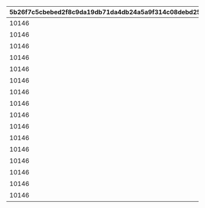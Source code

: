 |5b26f7c5cbebed2f8c9da19db71da4db24a5a9f314c08debd258ab961ad60bfb|ca49034bf5da28e0ab10779a884a6f0e1c6f76caca00368a5583fa0ab1789c57|912cbb772f7cf9b86b0a2e0dd5b9344345b9625a47a9b0ecf3b52a459f170c45|5e53f2a94a20d9fadf91b20cacfe94c0d3aaa3d603863b46ea6b4ce4d778d519|f6267d78869c3b9d3f6210562cc80936649328bd7fb82168f4ca5c61d7fabe7e|4175cd5989ac768852fc1f3b9b2ea0340e9bcc958076345e327f1a30440cc112|c4b65602f4a1181db5b253b9bf544669cea8c026adaaf916dbbf9ee5f9f74842|9953d580a7308652ba4659980d779956b327cddbfa536f3eaf3f4e4f918f1d59|044f32eb7fcc4366a8a8287a201ac2cf5859d607cfa08f031f8b66862866caa0|e190f89836e1c9f7c8317a49c5f720c9e49ffeaf1eb52e78380641489af1b184|cd6c948d07b47524a6a750bd5364ccb9e5e0bfbd814ec6a526f91c6dd4cd317e|71930ddfa55684c6453e71aea28d70f22f019e0a9b718a8c45472bca3c1b0c21|
| --- | --- | --- | --- | --- | --- | --- | --- | --- | --- | --- | --- |
|10146|1|8|105801|106001|91002|2024/05/31 12:00:00|グランハニーコースター1|5146061|20|1|105901|
|10146|1|8|100901|0|91002|2024/06/01 12:00:00|グランハニーコースター2|5146062|20|1|0|
|10146|1|8|106601|0|91002|2024/06/03 12:00:00|グランハニーコースター3|5146063|20|1|0|
|10146|1|8|105801|0|91002|2024/06/01 12:00:00|ぷかぷかフラワー観覧車1|5146064|20|2|131501|
|10146|1|8|130901|0|91002|2024/06/03 12:00:00|ぷかぷかフラワー観覧車2|5146065|20|2|131001|
|10146|1|8|104001|0|91002|2024/06/02 12:00:00|ぷかぷかフラワー観覧車3|5146066|20|2|0|
|10146|1|8|106501|0|91002|2024/05/31 12:00:00|ベリーシュガリーコーヒーカップ1|5146067|20|3|106601|
|10146|1|8|105801|0|91002|2024/06/02 12:00:00|ベリーシュガリーコーヒーカップ2|5146068|20|3|106001|
|10146|1|8|131301|0|91002|2024/06/01 12:00:00|ベリーシュガリーコーヒーカップ3|5146069|20|3|131401|
|10146|1|8|102101|0|91002|2024/06/02 12:00:00|ダイブ・トゥ・ザ・３Dワールド1|5146070|20|4|0|
|10146|1|8|130901|0|91002|2024/05/31 12:00:00|ダイブ・トゥ・ザ・３Dワールド2|5146071|20|4|0|
|10146|2|8|0|0|91002|2024/05/31 12:00:00|キャスト紹介：バロメッツ|5146072|20|0|0|
|10146|2|8|0|0|91002|2024/05/31 12:00:00|キャスト紹介：チュウジ＆チュウザ|5146073|20|0|0|
|10146|2|8|0|0|91002|2024/05/31 12:00:00|キャスト紹介：トイキング|5146074|20|0|0|
|10146|2|8|0|0|91002|2024/05/31 12:00:00|キャスト紹介：招き猫|5146075|20|0|0|
|10146|3|15|0|0|11001313|2024/05/31 12:00:00|魔物のパレード|5146901|1|0|0|